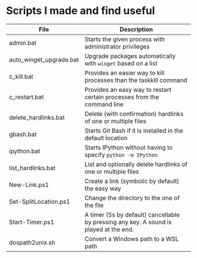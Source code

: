 # Scripts I made and find useful

File					| Description
------------------------|------------
admin.bat				| Starts the given process with administrator privileges
auto_winget_upgrade.bat	| Upgrade packages automatically with `winget` based on a list
c_kill.bat				| Provides an easier way to kill processes than the taskkill command
c_restart.bat			| Provides an easy way to restart certain processes from the command line
delete_hardlinks.bat	| Delete (with confirmation) hardlinks of one or multiple files
gbash.bat				| Starts Git Bash if it is installed in the default location
ipython.bat				| Starts IPython without having to specify `python -m IPython`
list_hardlinks.bat		| List and optionally delete hardlinks of one or multiple files
New-Link.ps1			| Create a link (symbolic by default) the easy way
Set-SplitLocation.ps1	| Change the directory to the one of the file
Start-Timer.ps1			| A timer (5s by default) cancellable by pressing any key. A sound is played at the end.
dospath2unix.sh			| Convert a Windows path to a WSL path